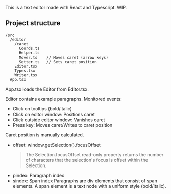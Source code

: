 This is a text editor made with React and Typescript. WIP.

## Project structure

```
/src
  /editor
    /caret
      Coords.ts
      Helper.ts
      Mover.ts    // Moves caret (arrow keys)
      Setter.ts   // Sets caret position
    Editor.tsx
    Types.tsx
    Writer.tsx
  App.tsx
```

App.tsx loads the Editor from Editor.tsx.

Editor contains example paragraphs.
Monitored events:

- Click on tooltips (bold/italic)
- Click on editor window: Positions caret
- Click outside editor window: Vanishes caret
- Press key: Moves caret/Writes to caret position

Caret position is manually calculated.

- offset: window.getSelection().focusOffset
  > The Selection.focusOffset read-only property returns the number of characters that the selection's focus is offset within the Selection.
- pindex: Paragraph index
- sindex: Span index
  Paragraphs are div elements that consist of span elements. A span element is a text node with a uniform style (bold/italic).
